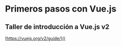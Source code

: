 # Primeros pasos con Vue.js  

## Taller de introducción a Vue.js v2

[https://vuejs.org/v2/guide/]()



